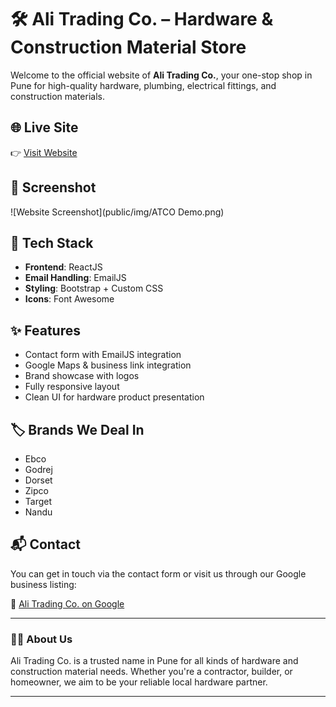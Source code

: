 # 🛠️ Ali Trading Co. – Hardware & Construction Material Store

Welcome to the official website of **Ali Trading Co.**, your one-stop shop in Pune for high-quality hardware, plumbing, electrical fittings, and construction materials.

## 🌐 Live Site

👉 [Visit Website](https://ali-trading-company.vercel.app/)

## 📸 Screenshot

![Website Screenshot](public/img/ATCO Demo.png)

## 🧰 Tech Stack

- **Frontend**: ReactJS
- **Email Handling**: EmailJS
- **Styling**: Bootstrap + Custom CSS
- **Icons**: Font Awesome

## ✨ Features

- Contact form with EmailJS integration
- Google Maps & business link integration
- Brand showcase with logos
- Fully responsive layout
- Clean UI for hardware product presentation

## 🏷️ Brands We Deal In

- Ebco
- Godrej
- Dorset
- Zipco
- Target
- Nandu

## 📬 Contact

You can get in touch via the contact form or visit us through our Google business listing:

📍 [Ali Trading Co. on Google](https://g.co/kgs/beugCZi)

---

### 🧑‍💼 About Us

Ali Trading Co. is a trusted name in Pune for all kinds of hardware and construction material needs. Whether you're a contractor, builder, or homeowner, we aim to be your reliable local hardware partner.

---
